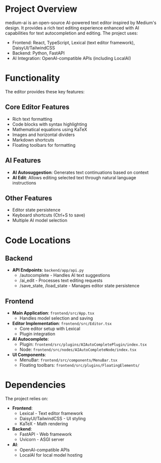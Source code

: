 # Project Overview
medium-ai is an open-source AI-powered text editor inspired by Medium's design. It provides a rich text editing experience enhanced with AI capabilities for text autocompletion and editing. The project uses:

- Frontend: React, TypeScript, Lexical (text editor framework), DaisyUI/TailwindCSS
- Backend: Python, FastAPI
- AI Integration: OpenAI-compatible APIs (including LocalAI)

# Functionality
The editor provides these key features:

## Core Editor Features
- Rich text formatting
- Code blocks with syntax highlighting
- Mathematical equations using KaTeX
- Images and horizontal dividers
- Markdown shortcuts
- Floating toolbars for formatting

## AI Features
- **AI Autosuggestion**: Generates text continuations based on context
- **AI Edit**: Allows editing selected text through natural language instructions

## Other Features
- Editor state persistence
- Keyboard shortcuts (Ctrl+S to save)
- Multiple AI model selection

# Code Locations
## Backend
- **API Endpoints**: `backend/app/api.py`
  - /autocomplete - Handles AI text suggestions
  - /ai_edit - Processes text editing requests
  - /save_state, /load_state - Manages editor state persistence

## Frontend
- **Main Application**: `frontend/src/App.tsx`
  - Handles model selection and saving
- **Editor Implementation**: `frontend/src/Editor.tsx`
  - Core editor setup with Lexical
  - Plugin integration
- **AI Autocomplete**: 
  - Plugin: `frontend/src/plugins/AIAutoCompletePlugin/index.tsx`
  - Node: `frontend/src/nodes/AIAutoCompleteNode/index.tsx`
- **UI Components**:
  - MenuBar: `frontend/src/components/MenuBar.tsx`
  - Floating toolbars: `frontend/src/plugins/FloatingElements/`

# Dependencies
The project relies on:
- **Frontend**:
  - Lexical - Text editor framework
  - DaisyUI/TailwindCSS - UI styling
  - KaTeX - Math rendering
- **Backend**:
  - FastAPI - Web framework
  - Uvicorn - ASGI server
- **AI**:
  - OpenAI-compatible APIs
  - LocalAI for local model hosting
